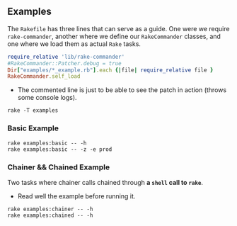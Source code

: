 ## Examples

The `Rakefile` has three lines that can serve as a guide. One were we require `rake-commander`, another where we define our `RakeCommander` classes, and one where we load them as actual `Rake` tasks.

```ruby
require_relative 'lib/rake-commander'
#RakeCommander::Patcher.debug = true
Dir["examples/*_example.rb"].each {|file| require_relative file }
RakeCommander.self_load
```

  * The commented line is just to be able to see the patch in action (throws some console logs).

```
rake -T examples
```

### Basic Example

```
rake examples:basic -- -h
rake examples:basic -- -z -e prod
```

### Chainer && Chained Example

Two tasks where chainer calls chained through **a `shell` call to `rake`**.

  * Read well the example before running it.

```
rake examples:chainer -- -h
rake examples:chained -- -h
```
